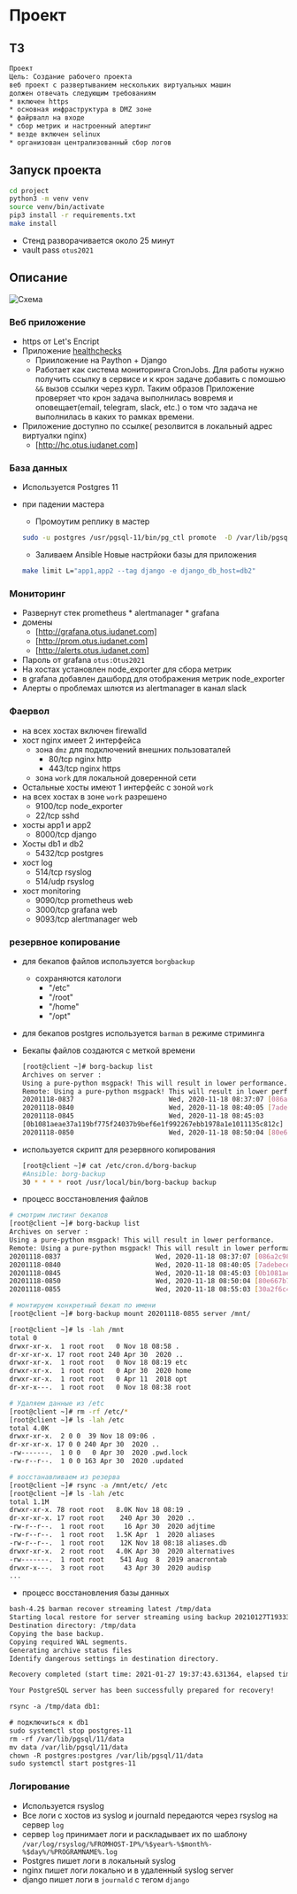 # Проект

## ТЗ

```txt
Проект
Цель: Создание рабочего проекта
веб проект с развертыванием нескольких виртуальных машин
должен отвечать следующим требованиям
* включен https
* основная инфраструктура в DMZ зоне
* файрвалл на входе
* сбор метрик и настроенный алертинг
* везде включен selinux
* организован централизованный сбор логов
```

## Запуск проекта

```bash
cd project
python3 -m venv venv
source venv/bin/activate
pip3 install -r requirements.txt
make install
```

* Стенд разворачивается около 25 минут
* vault pass ```otus2021```

## Описание

![Схема](./1.drawio.png)

### Веб приложение

* https от Let's Encript
* Приложение [healthchecks](https://github.com/healthchecks/healthchecks)
  * Прииложение на Paython + Django
  * Работает как система мониторинга CronJobs. Для работы нужно получить ссылку в сервисе и к крон задаче добавить с помошью `&&` вызов ссылки через курл. Таким образов Приложение проверяет что крон задача выполнилась вовремя и оповещает(email, telegram, slack, etc.) о том что задача не выполнилась в каких то рамках времени.
* Приложение доступно по ссылке( резолвится в локальный адрес виртуалки nginx)
  * [http://hc.otus.iudanet.com]

### База данных

* Используется Postgres 11
* при падении мастера
  * Промоутим реплику в мастер

  ```bash
  sudo -u postgres /usr/pgsql-11/bin/pg_ctl promote  -D /var/lib/pgsql/11/data/
  ```

  * Заливаем Ansible Новые настрйоки базы для приложения
  
  ```bash
  make limit L="app1,app2 --tag django -e django_db_host=db2"
  ```

### Мониторинг

* Развернут стек prometheus * alertmanager * grafana
* домены
  * [http://grafana.otus.iudanet.com]
  * [http://prom.otus.iudanet.com]
  * [http://alerts.otus.iudanet.com]
* Пароль от grafana ```otus:Otus2021```
* На хостах установлен  node_exporter  для сбора метрик
* в grafana добавлен дашборд для отображения метрик node_exporter
* Алерты о проблемах шлются из alertmanager в канал slack

### Фаервол

* на всех хостах включен firewalld
* хост nginx имеет 2 интерфейса
  * зона `dmz` для подключений внешних пользоваталей
    * 80/tcp nginx http
    * 443/tcp nginx https
  * зона `work` для локальной доверенной сети
* Остальные хосты имеют 1 интерфейс с зоной `work`
* на всех хостах в зоне `work` разрешено
  * 9100/tcp node_exporter
  * 22/tcp sshd
* хосты app1 и app2
  * 8000/tcp django
* Хосты db1 и db2
  * 5432/tcp postgres
* хост log
  * 514/tcp rsyslog
  * 514/udp rsyslog
* хост monitoring
  * 9090/tcp prometheus web
  * 3000/tcp grafana web
  * 9093/tcp alertmanager web

### резервное копирование

* для бекапов файлов используется ```borgbackup```
  * сохраняются катологи
    * "/etc"
    * "/root"
    * "/home"
    * "/opt"
* для бекапов postgres используется ```barman``` в режиме стриминга
* Бекапы файлов создаются с меткой времени

    ```bash
    [root@client ~]# borg-backup list
    Archives on server :
    Using a pure-python msgpack! This will result in lower performance.
    Remote: Using a pure-python msgpack! This will result in lower performance.
    20201118-0837                        Wed, 2020-11-18 08:37:07 [086a2c98fdf75a8e75b008ba98783da1e9dae3c7d19df69cc6e476e7bda3f1c8]
    20201118-0840                        Wed, 2020-11-18 08:40:05 [7adebece4539add65004879f3f04be73ab99f9a729fc0e71cc6bbbadbe457d3a]
    20201118-0845                        Wed, 2020-11-18 08:45:03 
    [0b1081aeae37a119bf775f24037b9bef6e1f992267ebb1978a1e1011135c812c]
    20201118-0850                        Wed, 2020-11-18 08:50:04 [80e667b78a65a67f3bf5710227a206adb4ef18d7c633c1761083eaedaf817041]
    ```

* используется скрипт для резервного копирования

    ```bash
    [root@client ~]# cat /etc/cron.d/borg-backup 
    #Ansible: borg-backup
    30 * * * * root /usr/local/bin/borg-backup backup
    ```

* процесс восстановления файлов

```bash
# смотрим листинг бекапов
[root@client ~]# borg-backup list
Archives on server :
Using a pure-python msgpack! This will result in lower performance.
Remote: Using a pure-python msgpack! This will result in lower performance.
20201118-0837                        Wed, 2020-11-18 08:37:07 [086a2c98fdf75a8e75b008ba98783da1e9dae3c7d19df69cc6e476e7bda3f1c8]
20201118-0840                        Wed, 2020-11-18 08:40:05 [7adebece4539add65004879f3f04be73ab99f9a729fc0e71cc6bbbadbe457d3a]
20201118-0845                        Wed, 2020-11-18 08:45:03 [0b1081aeae37a119bf775f24037b9bef6e1f992267ebb1978a1e1011135c812c]
20201118-0850                        Wed, 2020-11-18 08:50:04 [80e667b78a65a67f3bf5710227a206adb4ef18d7c633c1761083eaedaf817041]
20201118-0855                        Wed, 2020-11-18 08:55:03 [30a2f6c4faf5aeab4f186b09dd6f688e0859db9095a0fbada931563a04d43f11]

# монтируем конкретный бекап по имени
[root@client ~]# borg-backup mount 20201118-0855 server /mnt/

[root@client ~]# ls -lah /mnt
total 0
drwxr-xr-x.  1 root root   0 Nov 18 08:58 .
dr-xr-xr-x. 17 root root 240 Apr 30  2020 ..
drwxr-xr-x.  1 root root   0 Nov 18 08:19 etc
drwxr-xr-x.  1 root root   0 Apr 30  2020 home
drwxr-xr-x.  1 root root   0 Apr 11  2018 opt
dr-xr-x---.  1 root root   0 Nov 18 08:38 root

# Удаляем данные из /etc
[root@client ~]# rm -rf /etc/*
[root@client ~]# ls -lah /etc
total 4.0K
drwxr-xr-x.  2 0 0  39 Nov 18 09:06 .
dr-xr-xr-x. 17 0 0 240 Apr 30  2020 ..
-rw-------.  1 0 0   0 Apr 30  2020 .pwd.lock
-rw-r--r--.  1 0 0 163 Apr 30  2020 .updated

# восстанавливаем из резерва
[root@client ~]# rsync -a /mnt/etc/ /etc
[root@client ~]# ls -lah /etc
total 1.1M
drwxr-xr-x. 78 root root   8.0K Nov 18 08:19 .
dr-xr-xr-x. 17 root root    240 Apr 30  2020 ..
-rw-r--r--.  1 root root     16 Apr 30  2020 adjtime
-rw-r--r--.  1 root root   1.5K Apr  1  2020 aliases
-rw-r--r--.  1 root root    12K Nov 18 08:18 aliases.db
drwxr-xr-x.  2 root root   4.0K Apr 30  2020 alternatives
-rw-------.  1 root root    541 Aug  8  2019 anacrontab
drwxr-x---.  3 root root     43 Apr 30  2020 audisp
...
```

* процесс восстановления базы данных

```txt
bash-4.2$ barman recover streaming latest /tmp/data
Starting local restore for server streaming using backup 20210127T193336
Destination directory: /tmp/data
Copying the base backup.
Copying required WAL segments.
Generating archive status files
Identify dangerous settings in destination directory.

Recovery completed (start time: 2021-01-27 19:37:43.631364, elapsed time: 1 second)

Your PostgreSQL server has been successfully prepared for recovery!

rsync -a /tmp/data db1:

# подключиться к db1
sudo systemctl stop postgres-11
rm -rf /var/lib/pgsql/11/data
mv data /var/lib/pgsql/11/data
chown -R postgres:postgres /var/lib/pgsql/11/data
sudo systemctl start postgres-11
```

### Логирование

* Используется rsyslog
* Все логи с хостов из syslog и journald передаются через rsyslog на сервер `log`
* сервер `log` принимает логи и раскладывает их по шаблону ```/var/log/rsyslog/%FROMHOST-IP%/%$year%-%$month%-%$day%/%PROGRAMNAME%.log```
* Postgres пишет логи в локальный syslog
* nginx пишет логи локально и в удаленный syslog server
* django пишет логи в `journald` с тегом `django`
